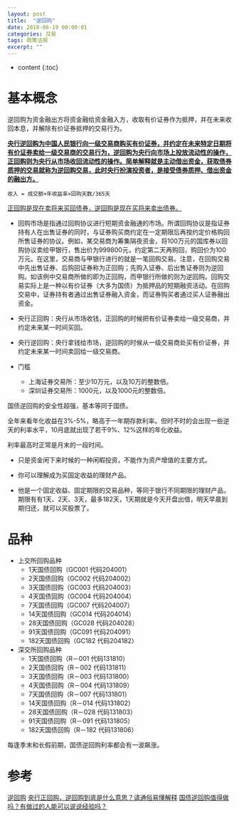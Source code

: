 ```yaml
---
layout: post
title:  "逆回购"
date: 2018-06-19 00:00:01
categories: 交易
tags: 政策法规
excerpt: ""
---
```


* content
{:toc}

# 基本概念
逆回购为资金融出方将资金融给资金融入方，收取有价证券作为抵押，并在未来收回本息，并解除有价证券抵押的交易行为。

**<u>央行逆回购为中国人民银行向一级交易商购买有价证券，并约定在未来特定日期将有价证券卖给一级交易商的交易行为，逆回购为央行向市场上投放流动性的操作，正回购则为央行从市场收回流动性的操作。简单解释就是主动借出资金，获取债券质押的交易就称为逆回购交易，此时央行扮演投资者，是接受债券质押、借出资金的融出方。</u>**

```
收入 = 成交额×年收益率×回购天数/365天
```

<u>正回购是现在卖将来买回债券，逆回购是现在买将来卖出债券。</u>


* 回购市场是指通过回购协议进行短期资金融通的市场。所谓回购协议是指证券持有人在出售证券的同时，与证券购买商约定在一定期限后再按约定价格购回所售证券的协议。例如，某交易商为筹集隔夜资金，将100万元的国库券以回购协议卖给甲银行，售出价为999800元，约定第二天再购回，购回价为100万元。在这里，交易商与甲银行进行的就是一笔回购交易。注意，在回购交易中先出售证券、后购回证券称为正回购；先购入证券、后出售证券则为逆回购。如该例中交易商所做的即为正回购，而甲银行所做的则为逆回购。回购交易实际上是一种以有价证券（大多为国债）为抵押品的短期融资活动。在回购交易中，证券持有者通过出售证券融入资金，而证券购买者通过买人证券融出资金。

* 央行正回购：央行从市场收钱，正回购的时候把有价证券卖给一级交易商，并约定未来某一时间买回。
* 央行逆回购：央行拿钱给市场，逆回购的时候从一级交易商处买有价证券，并约定未来某一时间卖回给一级交易商。

* 门槛
  + 上海证券交易所：至少10万元，以及10万的整数倍。
  + 深圳证券交易所：1000元，以及1000元的整数倍。

国债逆回购的安全性超强，基本等同于国债。

全年来看年化收益在3%-5%，略高于一年期存款利率。但时不时的会出现一些逆天的利率水平，10月底就出现了若干9%、12%这样的年化收益。

利率最高时正常是月末的一段时间。

* 只是资金闲下来时候的一种闲暇投资，不能作为资产增值的主要方式。

* 你可以理解成为买固定收益的理财产品。

* 他是一个固定收益、固定期限的交易品种，等同于银行不同期限的理财产品，期限有有1天、2天、3天，最多182天，1天期就是今天开盘出借，明天早晨到期归还，就可以买股票了。


# 品种
* 上交所回购品种
  + 1天国债回购（GC001 代码204001）
  + 2天国债回购（GC002 代码204002）
  + 3天国债回购（GC003 代码204003）
  + 4天国债回购（GC004 代码204004）
  + 7天国债回购（GC007 代码204007）
  + 14天国债回购（GC014 代码204014）
  + 28天国债回购（GC028 代码204028）
  + 91天国债回购（GC091 代码204091）
  + 182天国债回购（GC182 代码204182）
* 深交所回购品种
  + 1天国债回购（R－001 代码131810）
  + 2天国债回购（R－002 代码131811）
  + 3天国债回购（R－003 代码131800）
  + 4天国债回购（R－004 代码131809）
  + 7天国债回购（R－007 代码131801）
  + 14天国债回购（R－014 代码131802）
  + 28天国债回购（R－028 代码131803）
  + 91天国债回购（R－091 代码131805）
  + 182天国债回购（R－182 代码131806）


每逢季末和长假前期，国债逆回购利率都会有一波飙涨。





# 参考
[逆回购](https://baike.baidu.com/item/%E9%80%86%E5%9B%9E%E8%B4%AD/2612290?fr=aladdin)
[央行正回购，逆回购到底是什么意思？请通俗易懂解释](https://www.zhihu.com/question/21863645)
[国债逆回购值得做吗？有做过的人能可以说说经验吗？](https://www.zhihu.com/question/21861939)



